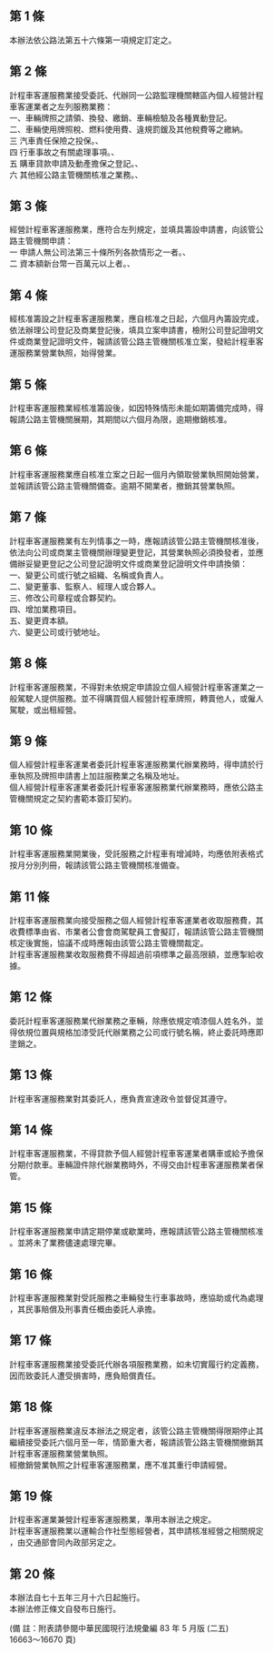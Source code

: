第 1 條
-------
本辦法依公路法第五十六條第一項規定訂定之。

第 2 條
-------
計程車客運服務業接受委託、代辦同一公路監理機關轄區內個人經營計程  
車客運業者之左列服務業務：  
一、車輛牌照之請領、換發、繳銷、車輛檢驗及各種異動登記。  
二、車輛使用牌照稅、燃料使用費、違規罰鍰及其他稅費等之繳納。  
三  汽車責任保險之投保。、　　　　　　　　　　　　　　　  
四  行車事故之有關處理事項。、　　　　　　　　　　　　　  
五  購車貸款申請及動產擔保之登記。、　　　　　　　　　　  
六  其他經公路主管機關核准之業務。、　　　　　　　　　　

第 3 條
-------
經營計程車客運服務業，應符合左列規定，並填具籌設申請書，向該管公  
路主管機關申請：　　　　　　　　　　　　　　　　　  
一  申請人無公司法第三十條所列各款情形之一者。、　　　　  
二  資本額新台幣一百萬元以上者。、　　　　　　　　　　　

第 4 條
-------
經核准籌設之計程車客運服務業，應自核准之日起，六個月內籌設完成，  
依法辦理公司登記及商業登記後，填具立案申請書，檢附公司登記證明文  
件或商業登記證明文件，報請該管公路主管機關核准立案，發給計程車客  
運服務業營業執照，始得營業。

第 5 條
-------
計程車客運服務業經核准籌設後，如因特殊情形未能如期籌備完成時，得  
報請公路主管機關展期，其期間以六個月為限，逾期撤銷核准。

第 6 條
-------
計程車客運服務業應自核准立案之日起一個月內領取營業執照開始營業，  
並報請該管公路主管機關備查。逾期不開業者，撤銷其營業執照。

第 7 條
-------
計程車客運服務業有左列情事之一時，應報請該管公路主管機關核准後，  
依法向公司或商業主管機關辦理變更登記，其營業執照必須換發者，並應  
備辦妥變更登記之公司登記證明文件或商業登記證明文件申請換領：  
一、變更公司或行號之組織、名稱或負責人。  
二、變更董事、監察人、經理人或合夥人。  
三、修改公司章程或合夥契約。  
四、增加業務項目。  
五、變更資本額。  
六、變更公司或行號地址。

第 8 條
-------
計程車客運服務業，不得對未依規定申請設立個人經營計程車客運業之一  
般駕駛人提供服務。並不得購買個人經營計程車牌照，轉賣他人，或僱人  
駕駛，或出租經營。　　　　　　　　　　　　　　　

第 9 條
-------
個人經營計程車客運業者委託計程車客運服務業代辦業務時，得申請於行  
車執照及牌照申請書上加註服務業之名稱及地址。　　　　  
個人經營計程車客運業者委託計程車客運服務業代辦業務時，應依公路主  
管機關規定之契約書範本簽訂契約。　　　　　　　　　　

第 10 條
--------
計程車客運服務業開業後，受託服務之計程車有增減時，均應依附表格式  
按月分別列冊，報請該管公路主管機關核准備查。　　　　

第 11 條
--------
計程車客運服務業向接受服務之個人經營計程車客運業者收取服務費，其  
收費標準由省、市業者公會會商駕駛員工會擬訂，報請該管公路主管機關  
核定後實施，協議不成時應報由該管公路主管機關裁定。  
計程車客運服務業收取服務費不得超過前項標準之最高限額，並應掣給收  
據。

第 12 條
--------
委託計程車客運服務業代辦業務之車輛，除應依規定噴漆個人姓名外，並  
得依規位置與規格加漆受託代辦業務之公司或行號名稱，終止委託時應即  
塗銷之。

第 13 條
--------
計程車客運服務業對其委託人，應負責宣達政令並督促其遵守。

第 14 條
--------
計程車客運服務業，不得貸款予個人經營計程車客運業者購車或給予擔保  
分期付款車。車輛證件除代辦業務時外，不得交由計程車客運服務業者保  
管。

第 15 條
--------
計程車客運服務業申請定期停業或歇業時，應報請該管公路主管機關核准  
。並將未了業務儘速處理完畢。　　　　　　　　　　　　

第 16 條
--------
計程車客運服務業對受託服務之車輛發生行車事故時，應協助或代為處理  
，其民事賠償及刑事責任概由委託人承擔。　　　　　　　

第 17 條
--------
計程車客運服務業接受委託代辦各項服務業務，如未切實履行約定義務，  
因而致委託人遭受損害時，應負賠償責任。　　　　　　　

第 18 條
--------
計程車客運服務業違反本辦法之規定者，該管公路主管機關得限期停止其  
繼續接受委託六個月至一年，情節重大者，報請該管公路主管機關撤銷其  
計程車客運服務業營業執照。　　　　　　　　　　　  
經撤銷營業執照之計程車客運服務業，應不准其重行申請經營。

第 19 條
--------
計程車客運業兼營計程車客運服務業，準用本辦法之規定。  
計程車客運服務業以運輸合作社型態經營者，其申請核准經營之相關規定  
，由交通部會同內政部另定之。

第 20 條
--------
本辦法自七十五年三月十六日起施行。  
本辦法修正條文自發布日施行。　　　  
  
 (備      註：附表請參閱中華民國現行法規彙編 83 年 5 月版 (二五)  
  16663～16670 頁)

